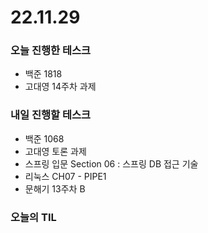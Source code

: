 # 22.11.29

### 오늘 진행한 테스크

- 백준 1818
- 고대영 14주차 과제

### 내일 진행할 테스크

- 백준 1068
- 고대영 토론 과제
- 스프링 입문 Section 06 : 스프링 DB 접근 기술
- 리눅스 CH07 - PIPE1
- 문해기 13주차 B

### 오늘의 TIL
